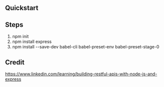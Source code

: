 ## Quickstart

## Steps

1. npm init
1. npm install express
1. npm install --save-dev babel-cli babel-preset-env babel-preset-stage-0

## Credit

https://www.linkedin.com/learning/building-restful-apis-with-node-js-and-express
